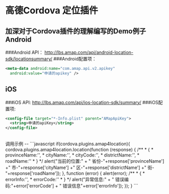 高德Cordova 定位插件
==
加深对于Cordova插件的理解编写的Demo例子
<br>
Android
--
###Android API：
http://lbs.amap.com/api/android-location-sdk/locationsummary/
###Android配置项：
```xml
<meta-data android:name="com.amap.api.v2.apikey"
  android:value="申请的apikey" />
```
iOS
--
###iOS API:
http://lbs.amap.com/api/ios-location-sdk/summary/
###iOS配置项:
```xml
<config-file target="*-Info.plist" parent="AMapApiKey">
  <string>申请的apiKey</string>
</config-file>
```
<br>
调用示例
--
```javascript
if(cordova.plugins.amap4location){
  cordova.plugins.amap4location.location(function (response) {
    /**
     * {
     * provinceName:'',
     * cityName:'',
     * cityCode:'',
     * districtName:'',
     * roadName:''
     * }
     */
    alert("当前的位置:" +
        "  省份-"+response['provinceName']
        +" 市-"+response['cityName']
        +" 区-"+response['districtName']
        +" 街-"+response['roadName']);
  }, function (error) {
  alert(error);
    /**
     * {
     *  errorInfo:'',
     *  errorCode:''
     * }
     */
     alert("异常信息:"
         + " 错误编码:"+error['errorCode']
         + " 错误信息"+error['errorInfo']);
  });
  }
```
